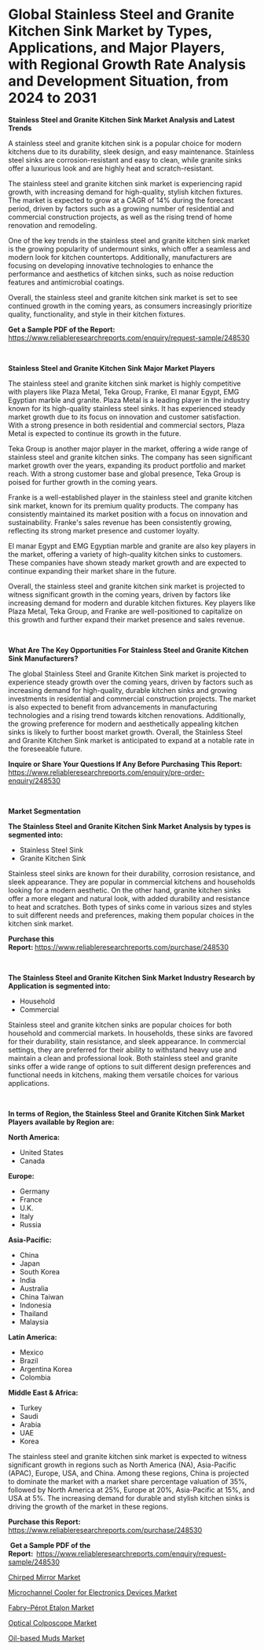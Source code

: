<p><h1>Global Stainless Steel and Granite Kitchen Sink Market by Types, Applications, and Major Players, with Regional Growth Rate Analysis and Development Situation, from 2024 to 2031</h1></p><p><strong>Stainless Steel and Granite Kitchen Sink Market Analysis and Latest Trends</strong></p>
<p><p>A stainless steel and granite kitchen sink is a popular choice for modern kitchens due to its durability, sleek design, and easy maintenance. Stainless steel sinks are corrosion-resistant and easy to clean, while granite sinks offer a luxurious look and are highly heat and scratch-resistant.</p><p>The stainless steel and granite kitchen sink market is experiencing rapid growth, with increasing demand for high-quality, stylish kitchen fixtures. The market is expected to grow at a CAGR of 14% during the forecast period, driven by factors such as a growing number of residential and commercial construction projects, as well as the rising trend of home renovation and remodeling.</p><p>One of the key trends in the stainless steel and granite kitchen sink market is the growing popularity of undermount sinks, which offer a seamless and modern look for kitchen countertops. Additionally, manufacturers are focusing on developing innovative technologies to enhance the performance and aesthetics of kitchen sinks, such as noise reduction features and antimicrobial coatings.</p><p>Overall, the stainless steel and granite kitchen sink market is set to see continued growth in the coming years, as consumers increasingly prioritize quality, functionality, and style in their kitchen fixtures.</p></p>
<p><strong>Get a Sample PDF of the Report:&nbsp;</strong> <a href="https://www.reliableresearchreports.com/enquiry/request-sample/248530">https://www.reliableresearchreports.com/enquiry/request-sample/248530</a></p>
<p>&nbsp;</p>
<p><strong>Stainless Steel and Granite Kitchen Sink Major Market Players</strong></p>
<p><p>The stainless steel and granite kitchen sink market is highly competitive with players like Plaza Metal, Teka Group, Franke, El manar Egypt, EMG Egyptian marble and granite. Plaza Metal is a leading player in the industry known for its high-quality stainless steel sinks. It has experienced steady market growth due to its focus on innovation and customer satisfaction. With a strong presence in both residential and commercial sectors, Plaza Metal is expected to continue its growth in the future.</p><p>Teka Group is another major player in the market, offering a wide range of stainless steel and granite kitchen sinks. The company has seen significant market growth over the years, expanding its product portfolio and market reach. With a strong customer base and global presence, Teka Group is poised for further growth in the coming years.</p><p>Franke is a well-established player in the stainless steel and granite kitchen sink market, known for its premium quality products. The company has consistently maintained its market position with a focus on innovation and sustainability. Franke's sales revenue has been consistently growing, reflecting its strong market presence and customer loyalty.</p><p>El manar Egypt and EMG Egyptian marble and granite are also key players in the market, offering a variety of high-quality kitchen sinks to customers. These companies have shown steady market growth and are expected to continue expanding their market share in the future.</p><p>Overall, the stainless steel and granite kitchen sink market is projected to witness significant growth in the coming years, driven by factors like increasing demand for modern and durable kitchen fixtures. Key players like Plaza Metal, Teka Group, and Franke are well-positioned to capitalize on this growth and further expand their market presence and sales revenue.</p></p>
<p>&nbsp;</p>
<p><strong>What Are The Key Opportunities For Stainless Steel and Granite Kitchen Sink Manufacturers?</strong></p>
<p><p>The global Stainless Steel and Granite Kitchen Sink market is projected to experience steady growth over the coming years, driven by factors such as increasing demand for high-quality, durable kitchen sinks and growing investments in residential and commercial construction projects. The market is also expected to benefit from advancements in manufacturing technologies and a rising trend towards kitchen renovations. Additionally, the growing preference for modern and aesthetically appealing kitchen sinks is likely to further boost market growth. Overall, the Stainless Steel and Granite Kitchen Sink market is anticipated to expand at a notable rate in the foreseeable future.</p></p>
<p><strong>Inquire or Share Your Questions If Any Before Purchasing This Report:</strong> <a href="https://www.reliableresearchreports.com/enquiry/pre-order-enquiry/248530">https://www.reliableresearchreports.com/enquiry/pre-order-enquiry/248530</a></p>
<p>&nbsp;</p>
<p><strong>Market Segmentation</strong></p>
<p><strong>The Stainless Steel and Granite Kitchen Sink Market Analysis by types is segmented into:</strong></p>
<p><ul><li>Stainless Steel Sink</li><li>Granite Kitchen Sink</li></ul></p>
<p><p>Stainless steel sinks are known for their durability, corrosion resistance, and sleek appearance. They are popular in commercial kitchens and households looking for a modern aesthetic. On the other hand, granite kitchen sinks offer a more elegant and natural look, with added durability and resistance to heat and scratches. Both types of sinks come in various sizes and styles to suit different needs and preferences, making them popular choices in the kitchen sink market.</p></p>
<p><strong>Purchase this Report:&nbsp;</strong><a href="https://www.reliableresearchreports.com/purchase/248530">https://www.reliableresearchreports.com/purchase/248530</a></p>
<p>&nbsp;</p>
<p><strong>The Stainless Steel and Granite Kitchen Sink Market Industry Research by Application is segmented into:</strong></p>
<p><ul><li>Household</li><li>Commercial</li></ul></p>
<p><p>Stainless steel and granite kitchen sinks are popular choices for both household and commercial markets. In households, these sinks are favored for their durability, stain resistance, and sleek appearance. In commercial settings, they are preferred for their ability to withstand heavy use and maintain a clean and professional look. Both stainless steel and granite sinks offer a wide range of options to suit different design preferences and functional needs in kitchens, making them versatile choices for various applications.</p></p>
<p>&nbsp;</p>
<p><strong>In terms of Region, the Stainless Steel and Granite Kitchen Sink Market Players available by Region are:</strong></p>
<p>
    <p> <strong> North America: </strong>
        <ul>
            <li>United States</li>
            <li>Canada</li>
        </ul>
        </p> 
    <p> <strong> Europe: </strong>
        <ul>
            <li>Germany</li>
            <li>France</li>
            <li>U.K.</li>
            <li>Italy</li>
            <li>Russia</li>
        </ul>
        </p> 
    <p> <strong> Asia-Pacific: </strong>
        <ul>
            <li>China</li>
            <li>Japan</li>
            <li>South Korea</li>
            <li>India</li>
            <li>Australia</li>
            <li>China Taiwan</li>
            <li>Indonesia</li>
            <li>Thailand</li>
            <li>Malaysia</li>
        </ul>
        </p> 
    <p> <strong> Latin America: </strong>
        <ul>
            <li>Mexico</li>
            <li>Brazil</li>
            <li>Argentina Korea</li>
            <li>Colombia</li>
        </ul>
        </p> 
    <p> <strong> Middle East & Africa: </strong>
        <ul>
            <li>Turkey</li>
            <li>Saudi</li>
            <li>Arabia</li>
            <li>UAE</li>
            <li>Korea</li>
        </ul>
    </p>
    </p>
<p><p>The stainless steel and granite kitchen sink market is expected to witness significant growth in regions such as North America (NA), Asia-Pacific (APAC), Europe, USA, and China. Among these regions, China is projected to dominate the market with a market share percentage valuation of 35%, followed by North America at 25%, Europe at 20%, Asia-Pacific at 15%, and USA at 5%. The increasing demand for durable and stylish kitchen sinks is driving the growth of the market in these regions.</p></p>
<p><strong>Purchase this Report: </strong><a href="https://www.reliableresearchreports.com/purchase/248530">https://www.reliableresearchreports.com/purchase/248530</a></p>
<p>&nbsp;<strong>Get a Sample PDF of the Report:&nbsp;&nbsp;</strong><a href="https://www.reliableresearchreports.com/enquiry/request-sample/248530">https://www.reliableresearchreports.com/enquiry/request-sample/248530</a></p>
<p><strong></strong></p>
<p><p><a href="https://butternut-bug-553.notion.site/Chirped-Mirror-Market-Size-Growing-and-Forecasted-for-period-from-2024-2031-and-provides-complete--995c0dab8c36405d8be8849f11588e44">Chirped Mirror Market</a></p><p><a href="https://view.publitas.com/reportprime-1/microchannel-cooler-for-electronics-devices-market-size-and-examines-its-market-scope-with-a-primary-focus-on-growth-opportunities-and-forecasted-trends-spanning-from-2024-to-2031/">Microchannel Cooler for Electronics Devices Market</a></p><p><a href="https://invited-way-688.notion.site/Fabry-P-rot-Etalon-Market-Analysis-and-Market-Size-Global-Industry-Overview-Market-Segmentation-an-b05f98c0e50344baaaf99cba99da3529">Fabry–Pérot Etalon Market</a></p><p><a href="https://mire-aunt-385.notion.site/Optical-Colposcope-Market-Size-Focuses-on-Market-Dynamics-In-Depth-Analysis-and-Future-Projections--2891d83253d94fbbb9c234e2616da63c">Optical Colposcope Market</a></p><p><a href="https://view.publitas.com/reportprime-1/oil-based-muds-market-share-market-new-trends-analysis-report-by-type-by-application-by-end-use-by-region-and-segment-forecasts-2024-2031/">Oil-based Muds Market</a></p></p>